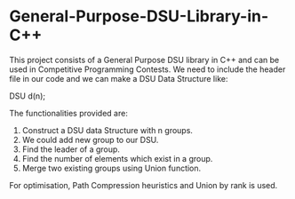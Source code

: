 # General-Purpose-DSU-Library-in-C++
This project consists of a General Purpose DSU library in C++ and can be used in Competitive Programming Contests. We need to include the header file in our code and we can make a DSU Data Structure like:

DSU d(n);

The functionalities provided are:
1) Construct a DSU data Structure with n groups.
2) We could add new group to our DSU.
3) Find the leader of a group.
4) Find the number of elements which exist in a group.
5) Merge two existing groups using Union function.

For optimisation, Path Compression heuristics and Union by rank is used. 

